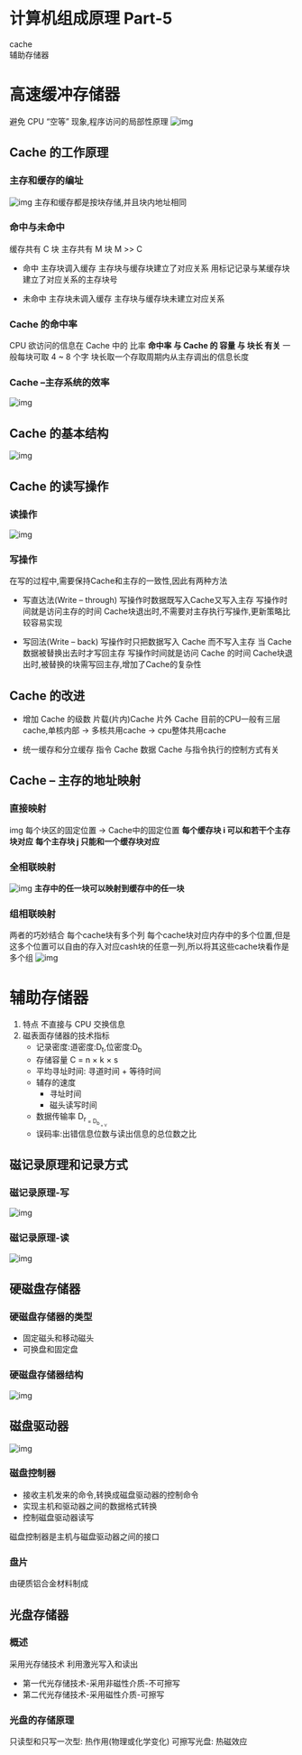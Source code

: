 # 计算机组成原理 Part-5


cache<br>
辅助存储器
<!--more--> 

# 高速缓冲存储器
避免 CPU “空等” 现象,程序访问的局部性原理
![img](https://tronwei-1254020584.cos.ap-beijing.myqcloud.com/CO-5/1.png)

## Cache 的工作原理
### 主存和缓存的编址
![img](https://tronwei-1254020584.cos.ap-beijing.myqcloud.com/CO-5/2.png)
主存和缓存都是按块存储,并且块内地址相同

### 命中与未命中
缓存共有 C 块
主存共有 M 块 M >> C
 - 命中
主存块调入缓存
主存块与缓存块建立了对应关系
用标记记录与某缓存块建立了对应关系的主存块号

 - 未命中
主存块未调入缓存
主存块与缓存块未建立对应关系

### Cache 的命中率
CPU 欲访问的信息在 Cache 中的 比率
**命中率 与 Cache 的 容量 与 块长 有关**
一般每块可取 4 ~ 8 个字
块长取一个存取周期内从主存调出的信息长度

### Cache –主存系统的效率
![img](https://tronwei-1254020584.cos.ap-beijing.myqcloud.com/CO-5/3.png)

## Cache 的基本结构
![img](https://tronwei-1254020584.cos.ap-beijing.myqcloud.com/CO-5/4.png)

## Cache 的读写操作
### 读操作
![img](https://tronwei-1254020584.cos.ap-beijing.myqcloud.com/CO-5/5.png)

### 写操作
在写的过程中,需要保持Cache和主存的一致性,因此有两种方法
 - 写直达法(Write – through)
写操作时数据既写入Cache又写入主存
写操作时间就是访问主存的时间
Cache块退出时,不需要对主存执行写操作,更新策略比较容易实现

 - 写回法(Write – back)
写操作时只把数据写入 Cache 而不写入主存
当 Cache 数据被替换出去时才写回主存
写操作时间就是访问 Cache 的时间
Cache块退出时,被替换的块需写回主存,增加了Cache的复杂性

## Cache 的改进
 - 增加 Cache 的级数
片载(片内)Cache
片外 Cache
目前的CPU一般有三层cache,单核内部 -> 多核共用cache -> cpu整体共用cache

 - 统一缓存和分立缓存
指令 Cache
数据 Cache
与指令执行的控制方式有关

## Cache – 主存的地址映射
### 直接映射
img
每个块区的固定位置 -> Cache中的固定位置
**每个缓存块 i 可以和若干个主存块对应**
**每个主存块 j 只能和一个缓存块对应**

### 全相联映射
![img](https://tronwei-1254020584.cos.ap-beijing.myqcloud.com/CO-5/6.png)
**主存中的任一块可以映射到缓存中的任一块**

### 组相联映射
两者的巧妙结合
每个cache块有多个列
每个cache块对应内存中的多个位置,但是这多个位置可以自由的存入对应cash块的任意一列,所以将其这些cache块看作是多个组
![img](https://tronwei-1254020584.cos.ap-beijing.myqcloud.com/CO-5/7.png)

# 辅助存储器
1. 特点
不直接与 CPU 交换信息
2. 磁表面存储器的技术指标
    - 记录密度:道密度:D<sub>t</sub>,位密度:D<sub>b</sub>
    - 存储容量 C = n × k × s
    - 平均寻址时间: 寻道时间 + 等待时间
    - 辅存的速度
        - 寻址时间
        - 磁头读写时间
    - 数据传输率 D<sub>r<sub> = D<sub>b<sub> × V
    - 误码率:出错信息位数与读出信息的总位数之比

## 磁记录原理和记录方式
### 磁记录原理-写
![img](https://tronwei-1254020584.cos.ap-beijing.myqcloud.com/CO-5/8.png)

### 磁记录原理-读
![img](https://tronwei-1254020584.cos.ap-beijing.myqcloud.com/CO-5/9.png)

## 硬磁盘存储器
### 硬磁盘存储器的类型
 - 固定磁头和移动磁头
 - 可换盘和固定盘

### 硬磁盘存储器结构
![img](https://tronwei-1254020584.cos.ap-beijing.myqcloud.com/CO-5/10.png)

## 磁盘驱动器
![img](https://tronwei-1254020584.cos.ap-beijing.myqcloud.com/CO-5/11.png)

### 磁盘控制器
 - 接收主机发来的命令,转换成磁盘驱动器的控制命令
 - 实现主机和驱动器之间的数据格式转换
 - 控制磁盘驱动器读写

磁盘控制器是主机与磁盘驱动器之间的接口

### 盘片
由硬质铝合金材料制成

## 光盘存储器
### 概述
采用光存储技术
利用激光写入和读出
 - 第一代光存储技术-采用非磁性介质-不可擦写
 - 第二代光存储技术-采用磁性介质-可擦写
### 光盘的存储原理
只读型和只写一次型: 热作用(物理或化学变化)
可擦写光盘: 热磁效应



